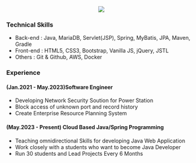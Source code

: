 <div style="text-align:center;">
<a href="https://hits.seeyoufarm.com"><img src="https://hits.seeyoufarm.com/api/count/incr/badge.svg?url=https%3A%2F%2Fgithub.com%2Fdevkgn88&count_bg=%2379C83D&title_bg=%23555555&icon=&icon_color=%23E7E7E7&title=hits&edge_flat=false"/></a>
</div>

### Technical Skills
* Back-end : Java, MariaDB, Servlet(JSP), Spring, MyBatis, JPA, Maven, Gradle
* Front-end : HTML5, CSS3, Bootstrap, Vanilla JS, jQuery, JSTL
* Others : Git & Github, AWS, Docker

### Experience
#### (Jan.2021 - May.2023)Software Engineer
* Developing Network Security Soution for Power Station
* Block access of unknown port and record history
* Create Enterprise Resource Planning System

#### (May.2023 - Present) Cloud Based Java/Spring Programming
* Teaching omnidirectional Skills for developing Java Web Application
* Work closely with a students who want to become Java Developer
* Run 30 students and Lead Projects Every 6 Months 
